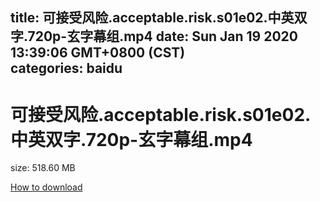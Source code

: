 
title: 可接受风险.acceptable.risk.s01e02.中英双字.720p-玄字幕组.mp4
date: Sun Jan 19 2020 13:39:06 GMT+0800 (CST)    
categories: baidu
---

# 可接受风险.acceptable.risk.s01e02.中英双字.720p-玄字幕组.mp4
size: 518.60 MB
 
 

[How to download](https://bpcam.bemobtrk.com/go/2ceec3aa-1ca2-46d6-b9ff-aaa5c184517c?jno=451)